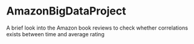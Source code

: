 # AmazonBigDataProject
A brief look into the Amazon book reviews to check whether correlations exists between time and average rating
